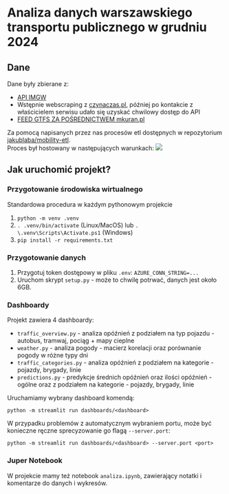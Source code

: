 # Analiza danych warszawskiego transportu publicznego w grudniu 2024

## Dane

Dane były zbierane z:

- [API IMGW](https://danepubliczne.imgw.pl/pl/apiinfo)
- Wstępnie webscraping z [czynaczas.pl](czynaczas.pl), później po kontakcie z właścicielem serwisu udało się uzyskać
  chwilowy
  dostęp do API
- [FEED GTFS ZA POŚREDNICTWEM mkuran.pl](https://mkuran.pl/)

Za pomocą napisanych przez nas procesów etl dostępnych w
repozytorium [jakublaba/mobility-etl](https://github.com/jakublaba/mobility-etl). \
Proces był hostowany w następujących warunkach:
![](data/server.jpg)

## Jak uruchomić projekt?

### Przygotowanie środowiska wirtualnego

Standardowa procedura w każdym pythonowym projekcie

1. `python -m venv .venv`
2. `. .venv/bin/activate` (Linux/MacOS) lub `. \.venv\Scripts\Activate.ps1` (Windows)
3. `pip install -r requirements.txt`

### Przygotowanie danych

1. Przygotuj token dostępowy w pliku `.env`: `AZURE_CONN_STRING=...`
2. Uruchom skrypt `setup.py` - może to chwilę potrwać, danych jest około 6GB.

### Dashboardy

Projekt zawiera 4 dashboardy:

- `traffic_overview.py` - analiza opóźnień z podziałem na typ pojazdu - autobus, tramwaj, pociąg + mapy cieplne
- `weather.py` - analiza pogody - macierz korelacji oraz porównanie pogody w różne typy dni
- `traffic_categories.py` - analiza opóźnień z podziałem na kategorie - pojazdy, brygady, linie
- `predictions.py` - predykcje średnich opóźnień oraz ilości opóźnień - ogólne oraz z podziałem na kategorie - pojazdy,
  brygady, linie

Uruchamiamy wybrany dashboard komendą:

```
python -m streamlit run dashboards/<dashboard>
```

W przypadku problemów z automatycznym wybraniem portu, może być konieczne ręczne sprecyzowanie go flagą `--server.port`:

```
python -m streamlit run dashboards/<dashboard> --server.port <port>
```

### Juper Notebook

W projekcie mamy też notebook `analiza.ipynb`, zawierający notatki i komentarze do danych i wykresów.

